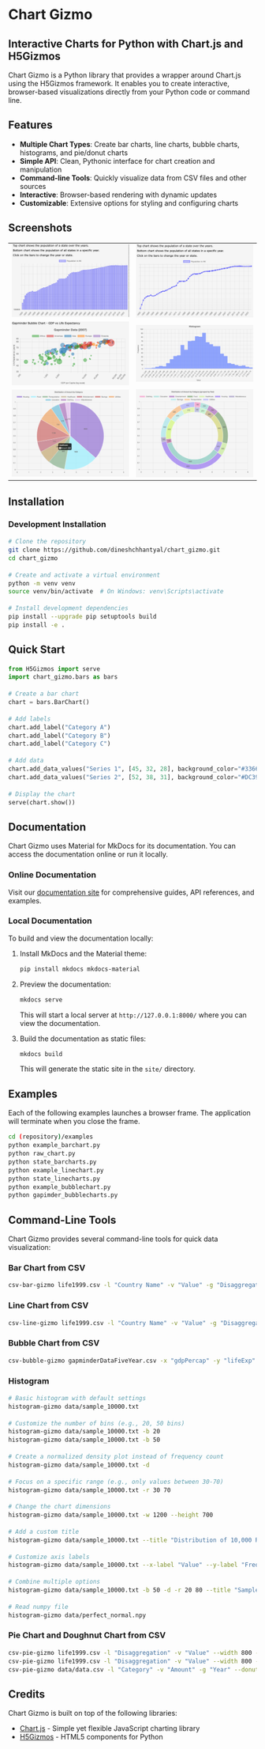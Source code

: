 # Chart Gizmo

## Interactive Charts for Python with Chart.js and H5Gizmos

Chart Gizmo is a Python library that provides a wrapper around Chart.js using the H5Gizmos framework. It enables you to create interactive, browser-based visualizations directly from your Python code or command line.

## Features

- **Multiple Chart Types**: Create bar charts, line charts, bubble charts, histograms, and pie/donut charts
- **Simple API**: Clean, Pythonic interface for chart creation and manipulation
- **Command-line Tools**: Quickly visualize data from CSV files and other sources
- **Interactive**: Browser-based rendering with dynamic updates
- **Customizable**: Extensive options for styling and configuring charts

## Screenshots

<table>
  <tr>
    <td><img src="/docs/screenshots/barchart.png" alt="Bar Chart Example"></td>
    <td><img src="/docs/screenshots/linechart.png" alt="Line Chart Example"></td>
  </tr>
  <tr>
    <td><img src="/docs/screenshots/bubblechart.png" alt="Bubble Chart Example"></td>
    <td><img src="/docs/screenshots/histogram.png" alt="Histogram Example"></td>
  </tr>
  <tr>
    <td><img src="/docs/screenshots/pie.png" alt="Pie Chart Example"></td>
    <td><img src="/docs/screenshots/donut.png" alt="Donut Chart Example"></td>
  </tr>
</table>

## Installation

### Development Installation

```bash
# Clone the repository
git clone https://github.com/dineshchhantyal/chart_gizmo.git
cd chart_gizmo

# Create and activate a virtual environment
python -m venv venv
source venv/bin/activate  # On Windows: venv\Scripts\activate

# Install development dependencies
pip install --upgrade pip setuptools build
pip install -e .
```

## Quick Start

```python
from H5Gizmos import serve
import chart_gizmo.bars as bars

# Create a bar chart
chart = bars.BarChart()

# Add labels
chart.add_label("Category A")
chart.add_label("Category B")
chart.add_label("Category C")

# Add data
chart.add_data_values("Series 1", [45, 32, 28], background_color="#3366CC")
chart.add_data_values("Series 2", [52, 38, 31], background_color="#DC3912")

# Display the chart
serve(chart.show())
```

## Documentation

Chart Gizmo uses Material for MkDocs for its documentation. You can access the documentation online or run it locally.

### Online Documentation

Visit our [documentation site](https://dineshchhantyal.github.io/chart_gizmo/) for comprehensive guides, API references, and examples.

### Local Documentation

To build and view the documentation locally:

1. Install MkDocs and the Material theme:

   ```bash
   pip install mkdocs mkdocs-material
   ```

2. Preview the documentation:

   ```bash
   mkdocs serve
   ```

   This will start a local server at `http://127.0.0.1:8000/` where you can view the documentation.

3. Build the documentation as static files:

   ```bash
   mkdocs build
   ```

   This will generate the static site in the `site/` directory.

## Examples

Each of the following examples launches a browser frame. The application will terminate when you close the frame.

```bash
cd (repository)/examples
python example_barchart.py
python raw_chart.py
python state_barcharts.py
python example_linechart.py
python state_linecharts.py
python example_bubblechart.py
python gapimder_bubblecharts.py
```

## Command-Line Tools

Chart Gizmo provides several command-line tools for quick data visualization:

### Bar Chart from CSV

```bash
csv-bar-gizmo life1999.csv -l "Country Name" -v "Value" -g "Disaggregation"
```

### Line Chart from CSV

```bash
csv-line-gizmo life1999.csv -l "Country Name" -v "Value" -g "Disaggregation"
```

### Bubble Chart from CSV

```bash
csv-bubble-gizmo gapminderDataFiveYear.csv -x "gdpPercap" -y "lifeExp" -r "pop" -g "continent" --min_radius 3 --max_radius 20
```

### Histogram

```bash
# Basic histogram with default settings
histogram-gizmo data/sample_10000.txt

# Customize the number of bins (e.g., 20, 50 bins)
histogram-gizmo data/sample_10000.txt -b 20
histogram-gizmo data/sample_10000.txt -b 50

# Create a normalized density plot instead of frequency count
histogram-gizmo data/sample_10000.txt -d

# Focus on a specific range (e.g., only values between 30-70)
histogram-gizmo data/sample_10000.txt -r 30 70

# Change the chart dimensions
histogram-gizmo data/sample_10000.txt -w 1200 --height 700

# Add a custom title
histogram-gizmo data/sample_10000.txt --title "Distribution of 10,000 Random Numbers"

# Customize axis labels
histogram-gizmo data/sample_10000.txt --x-label "Value" --y-label "Frequency"

# Combine multiple options
histogram-gizmo data/sample_10000.txt -b 50 -d -r 20 80 --title "Sample Data Distribution" -w 1000 --height 600 --x-label "Sample Values" --y-label "Probability Density"

# Read numpy file
histogram-gizmo data/perfect_normal.npy
```

### Pie Chart and Doughnut Chart from CSV

```bash
csv-pie-gizmo life1999.csv -l "Disaggregation" -v "Value" --width 800 --height 600
csv-pie-gizmo life1999.csv -l "Disaggregation" -v "Value" --width 800 --height 600 --donut
csv-pie-gizmo data/data.csv -l "Category" -v "Amount" -g "Year" --donut --donut-ratio .9
```

## Credits

Chart Gizmo is built on top of the following libraries:

- [Chart.js](https://www.chartjs.org/) - Simple yet flexible JavaScript charting library
- [H5Gizmos](https://github.com/AaronWatters/H5Gizmos) - HTML5 components for Python
